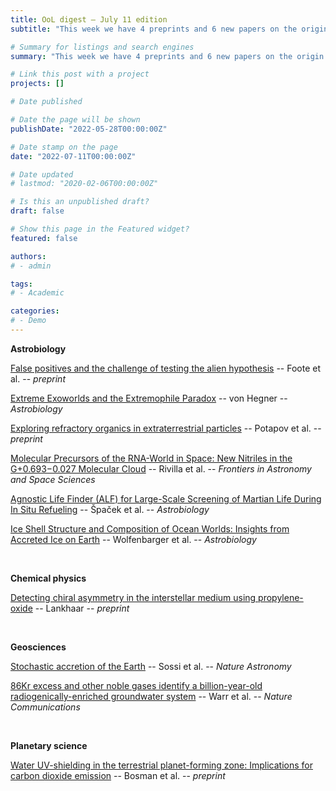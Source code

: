 ```yaml
---
title: OoL digest — July 11 edition
subtitle: "This week we have 4 preprints and 6 new papers on the origin of life. Enjoy!"

# Summary for listings and search engines
summary: "This week we have 4 preprints and 6 new papers on the origin of life. Enjoy!"

# Link this post with a project
projects: []

# Date published

# Date the page will be shown
publishDate: "2022-05-28T00:00:00Z"

# Date stamp on the page
date: "2022-07-11T00:00:00Z"

# Date updated
# lastmod: "2020-02-06T00:00:00Z"

# Is this an unpublished draft?
draft: false

# Show this page in the Featured widget?
featured: false

authors:
# - admin

tags:
# - Academic

categories:
# - Demo
---
```


**Astrobiology**

[False positives and the challenge of testing the alien hypothesis](https://doi.org/10.48550/arXiv.2207.00634) -- Foote et al. -- *preprint*

[Extreme Exoworlds and the Extremophile Paradox](https://doi.org/10.1089/ast.2021.0153) -- von Hegner -- *Astrobiology*

[Exploring refractory organics in extraterrestrial particles](https://doi.org/10.48550/arXiv.2207.02537) -- Potapov et al. -- *preprint*

[Molecular Precursors of the RNA-World in Space: New Nitriles in the G+0.693−0.027 Molecular Cloud](https://www.frontiersin.org/articles/10.3389/fspas.2022.876870) -- Rivilla et al. -- *Frontiers in Astronomy and Space Sciences*

[Agnostic Life Finder (ALF) for Large-Scale Screening of Martian Life During In Situ Refueling](https://doi.org/10.1089/ast.2021.0070) -- Špaček et al. -- *Astrobiology*

[Ice Shell Structure and Composition of Ocean Worlds: Insights from Accreted Ice on Earth](https://doi.org/10.1089/ast.2021.0044) -- Wolfenbarger et al. -- *Astrobiology*

<br>

**Chemical physics**

[Detecting chiral asymmetry in the interstellar medium using propylene-oxide](https://doi.org/10.48550/arXiv.2207.02888) -- Lankhaar -- *preprint*

<br>

**Geosciences**

[Stochastic accretion of the Earth](https://doi.org/10.1038/s41550-022-01702-2) -- Sossi et al. -- *Nature Astronomy*

[86Kr excess and other noble gases identify a billion-year-old radiogenically-enriched groundwater system](https://doi.org/10.1038/s41467-022-31412-2) -- Warr et al. -- *Nature Communications*

<br>

**Planetary science**

[Water UV-shielding in the terrestrial planet-forming zone: Implications for carbon dioxide emission](https://doi.org/10.48550/arXiv.2207.02236) -- Bosman et al. -- *preprint*

<br>
